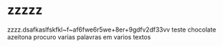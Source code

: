 # zzzzz
zzzz.dsafkaslfskfkl~f~af6fwe6r5we+8er+9gdfv2df33vv
teste
chocolate
azeitona
procuro varias palavras em varios textos
